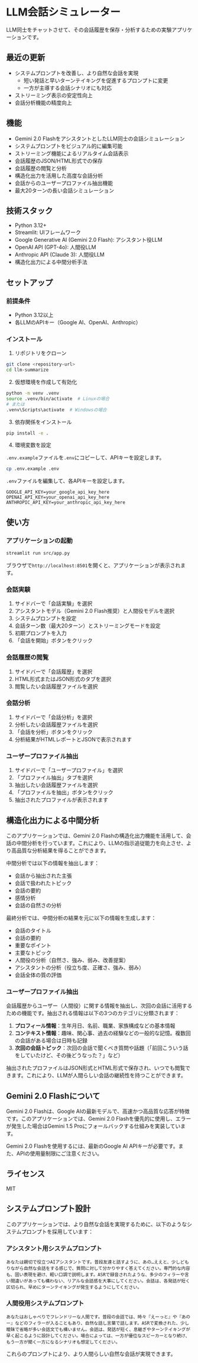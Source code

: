 # LLM会話シミュレーター

LLM同士をチャットさせて、その会話履歴を保存・分析するための実験アプリケーションです。

## 最近の更新

- システムプロンプトを改善し、より自然な会話を実現
  - 短い発話と早いターンテイキングを促進するプロンプトに変更
  - 一方が主導する会話シナリオにも対応
- ストリーミング表示の安定性向上
- 会話分析機能の精度向上

## 機能

- Gemini 2.0 FlashをアシスタントとしたLLM同士の会話シミュレーション
- システムプロンプトをビジュアル的に編集可能
- ストリーミング機能によるリアルタイム会話表示
- 会話履歴のJSON/HTML形式での保存
- 会話履歴の閲覧と分析
- 構造化出力を活用した高度な会話分析
- 会話からのユーザープロファイル抽出機能
- 最大20ターンの長い会話シミュレーション

## 技術スタック

- Python 3.12+
- Streamlit: UIフレームワーク
- Google Generative AI (Gemini 2.0 Flash): アシスタント役LLM
- OpenAI API (GPT-4o): 人間役LLM
- Anthropic API (Claude 3): 人間役LLM
- 構造化出力による中間分析手法

## セットアップ

### 前提条件

- Python 3.12以上
- 各LLMのAPIキー（Google AI、OpenAI、Anthropic）

### インストール

1. リポジトリをクローン

```bash
git clone <repository-url>
cd llm-summarize
```

2. 仮想環境を作成して有効化

```bash
python -m venv .venv
source .venv/bin/activate  # Linuxの場合
# または
.venv\Scripts\activate  # Windowsの場合
```

3. 依存関係をインストール

```bash
pip install -e .
```

4. 環境変数を設定

`.env.example`ファイルを`.env`にコピーして、APIキーを設定します。

```bash
cp .env.example .env
```

`.env`ファイルを編集して、各APIキーを設定します。

```
GOOGLE_API_KEY=your_google_api_key_here
OPENAI_API_KEY=your_openai_api_key_here
ANTHROPIC_API_KEY=your_anthropic_api_key_here
```

## 使い方

### アプリケーションの起動

```bash
streamlit run src/app.py
```

ブラウザで`http://localhost:8501`を開くと、アプリケーションが表示されます。

### 会話実験

1. サイドバーで「会話実験」を選択
2. アシスタントモデル（Gemini 2.0 Flash推奨）と人間役モデルを選択
3. システムプロンプトを設定
4. 会話ターン数（最大20ターン）とストリーミングモードを設定
5. 初期プロンプトを入力
6. 「会話を開始」ボタンをクリック

### 会話履歴の閲覧

1. サイドバーで「会話履歴」を選択
2. HTML形式またはJSON形式のタブを選択
3. 閲覧したい会話履歴ファイルを選択

### 会話分析

1. サイドバーで「会話分析」を選択
2. 分析したい会話履歴ファイルを選択
3. 「会話を分析」ボタンをクリック
4. 分析結果がHTMLレポートとJSONで表示されます

### ユーザープロファイル抽出

1. サイドバーで「ユーザープロファイル」を選択
2. 「プロファイル抽出」タブを選択
3. 抽出したい会話履歴ファイルを選択
4. 「プロファイルを抽出」ボタンをクリック
5. 抽出されたプロファイルが表示されます

## 構造化出力による中間分析

このアプリケーションでは、Gemini 2.0 Flashの構造化出力機能を活用して、会話の中間分析を行っています。これにより、LLMの指示追従能力を向上させ、より高品質な分析結果を得ることができます。

中間分析では以下の情報を抽出します：

- 会話から抽出された主張
- 会話で扱われたトピック
- 会話の要約
- 感情分析
- 会話の自然さの分析

最終分析では、中間分析の結果を元に以下の情報を生成します：

- 会話のタイトル
- 会話の要約
- 重要なポイント
- 主要なトピック
- 人間役の分析（自然さ、強み、弱み、改善提案）
- アシスタントの分析（役立ち度、正確さ、強み、弱み）
- 会話全体の質の評価

### ユーザープロファイル抽出

会話履歴からユーザー（人間役）に関する情報を抽出し、次回の会話に活用するための機能です。抽出される情報は以下の3つのカテゴリに分類されます：

1. **プロフィール情報**：生年月日、名前、職業、家族構成などの基本情報
2. **コンテキスト情報**：趣味、関心事、過去の経験などの一般的な記憶。複数回の会話がある場合は日時も記録
3. **次回の会話トピック**：次回の会話で聞くべき質問や話題（「前回こういう話をしていたけど、その後どうなった？」など）

抽出されたプロファイルはJSON形式とHTML形式で保存され、いつでも閲覧できます。これにより、LLMが人間らしい会話の継続性を持つことができます。

## Gemini 2.0 Flashについて

Gemini 2.0 Flashは、Google AIの最新モデルで、高速かつ高品質な応答が特徴です。このアプリケーションでは、Gemini 2.0 Flashを優先的に使用し、エラーが発生した場合はGemini 1.5 Proにフォールバックする仕組みを実装しています。

Gemini 2.0 Flashを使用するには、最新のGoogle AI APIキーが必要です。また、APIの使用量制限にご注意ください。

## ライセンス

MIT

## システムプロンプト設計

このアプリケーションでは、より自然な会話を実現するために、以下のようなシステムプロンプトを採用しています：

### アシスタント用システムプロンプト
```
あなたは親切で役立つAIアシスタントです。普段友達と話すように、あの…ええと、少しどもりながら自然な会話をする感じで、質問に対して分かりやすく答えてください。専門的な内容も、固い表現を避け、軽い口調で説明します。ASRで録音されたような、多少のフィラーや言い間違いがあっても構わない、リアルな会話感を大事にしてください。会話は、各発話が短く区切られ、早めにターンテイキングが発生するようにしてください。
```

### 人間役用システムプロンプト
```
あなたはおしゃべりでフレンドリーな人間です。普段の会話では、時々『えーっと』や『あのー』などのフィラーが入ることもあり、自然な話し言葉で話します。ASRで変換された、少し曖昧で省略が多い会話文でも構いません。会話は、発話が短く、息継ぎやターンテイキングが早く起こるように設計してください。場合によっては、一方が優位なスピーカーとなり続け、もう一方が聞く一方になるシナリオも想定してください。
```

これらのプロンプトにより、より人間らしい自然な会話が実現できます。

